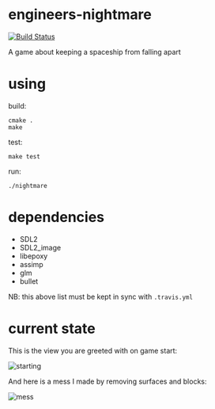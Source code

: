 # engineers-nightmare
[![Build Status](https://travis-ci.org/engineers-nightmare/engineers-nightmare.svg)](https://travis-ci.org/engineers-nightmare/engineers-nightmare)

A game about keeping a spaceship from falling apart


# using

build:

    cmake .
    make

test:

    make test

run:

    ./nightmare

# dependencies

* SDL2
* SDL2_image
* libepoxy
* assimp
* glm
* bullet

NB: this above list must be kept in sync with `.travis.yml`

# current state

This is the view you are greeted with on game start:

![starting](https://raw.githubusercontent.com/engineers-nightmare/engineers-nightmare/master/misc/en-start-2015-04-23.png)

And here is a mess I made by removing surfaces and blocks:

![mess](https://raw.githubusercontent.com/engineers-nightmare/engineers-nightmare/master/misc/en-mess-2015-04-23.png)

